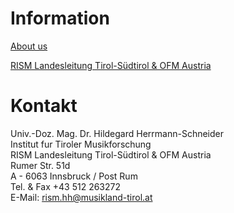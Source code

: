 # Information

[About us](/international/working-groups/austria/innsbruck/ofm.html)

[RISM Landesleitung Tirol-Südtirol & OFM Austria](/international/working-groups/austria/innsbruck/ofm.html)

# Kontakt

Univ.-Doz. Mag. Dr. Hildegard Herrmann-Schneider  
Institut fur Tiroler Musikforschung  
RISM Landesleitung Tirol-Südtirol & OFM Austria  
Rumer Str. 51d  
A - 6063 Innsbruck / Post Rum  
Tel. & Fax +43 512 263272  
E-Mail: [rism.hh@musikland-tirol.at](mailto:rism.hh@musikland-tirol.at)